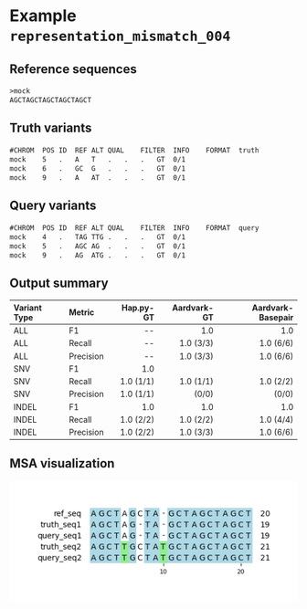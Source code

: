 # Example `representation_mismatch_004`
## Reference sequences
```
>mock
AGCTAGCTAGCTAGCTAGCT
```
## Truth variants
```
#CHROM	POS	ID	REF	ALT	QUAL	FILTER	INFO	FORMAT	truth
mock	5	.	A	T	.	.	.	GT	0/1
mock	6	.	GC	G	.	.	.	GT	0/1
mock	9	.	A	AT	.	.	.	GT	0/1
```
## Query variants
```
#CHROM	POS	ID	REF	ALT	QUAL	FILTER	INFO	FORMAT	query
mock	4	.	TAG	TTG	.	.	.	GT	0/1
mock	5	.	AGC	AG	.	.	.	GT	0/1
mock	9	.	AG	ATG	.	.	.	GT	0/1
```
## Output summary
Variant Type | Metric | Hap.py-GT | Aardvark-GT | Aardvark-Basepair
:-- | :-- | --: | --: | --:
ALL | F1 | -- | 1.0 | 1.0
ALL | Recall | -- | 1.0 (3/3) | 1.0 (6/6)
ALL | Precision | -- | 1.0 (3/3) | 1.0 (6/6)
SNV | F1 | 1.0 |  | 
SNV | Recall | 1.0 (1/1) | 1.0 (1/1) | 1.0 (2/2)
SNV | Precision | 1.0 (1/1) |  (0/0) |  (0/0)
INDEL | F1 | 1.0 | 1.0 | 1.0
INDEL | Recall | 1.0 (2/2) | 1.0 (2/2) | 1.0 (4/4)
INDEL | Precision | 1.0 (2/2) | 1.0 (3/3) | 1.0 (6/6)
## MSA visualization
![](./msa_viz/msa.png)
